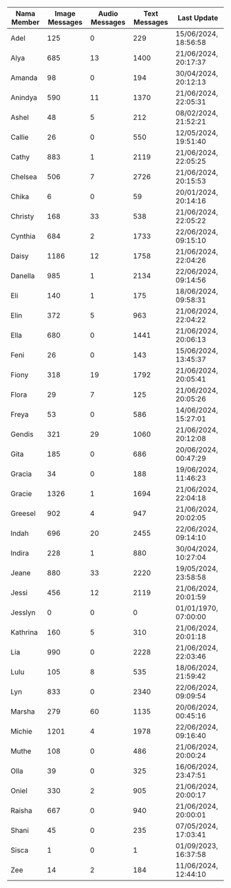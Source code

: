 | Nama Member | Image Messages | Audio Messages | Text Messages | Last Update |
| ------ | -------------- | -------------- | ------------- | ------------ |
| Adel | 125 | 0 | 229 | 15/06/2024, 18:56:58 |
| Alya | 685 | 13 | 1400 | 21/06/2024, 20:17:37 |
| Amanda | 98 | 0 | 194 | 30/04/2024, 20:12:13 |
| Anindya | 590 | 11 | 1370 | 21/06/2024, 22:05:31 |
| Ashel | 48 | 5 | 212 | 08/02/2024, 21:52:21 |
| Callie | 26 | 0 | 550 | 12/05/2024, 19:51:40 |
| Cathy | 883 | 1 | 2119 | 21/06/2024, 22:05:25 |
| Chelsea | 506 | 7 | 2726 | 21/06/2024, 20:15:53 |
| Chika | 6 | 0 | 59 | 20/01/2024, 20:14:16 |
| Christy | 168 | 33 | 538 | 21/06/2024, 22:05:22 |
| Cynthia | 684 | 2 | 1733 | 22/06/2024, 09:15:10 |
| Daisy | 1186 | 12 | 1758 | 21/06/2024, 22:04:26 |
| Danella | 985 | 1 | 2134 | 22/06/2024, 09:14:56 |
| Eli | 140 | 1 | 175 | 18/06/2024, 09:58:31 |
| Elin | 372 | 5 | 963 | 21/06/2024, 22:04:22 |
| Ella | 680 | 0 | 1441 | 21/06/2024, 20:06:13 |
| Feni | 26 | 0 | 143 | 15/06/2024, 13:45:37 |
| Fiony | 318 | 19 | 1792 | 21/06/2024, 20:05:41 |
| Flora | 29 | 7 | 125 | 21/06/2024, 20:05:26 |
| Freya | 53 | 0 | 586 | 14/06/2024, 15:27:01 |
| Gendis | 321 | 29 | 1060 | 21/06/2024, 20:12:08 |
| Gita | 185 | 0 | 686 | 20/06/2024, 00:47:29 |
| Gracia | 34 | 0 | 188 | 19/06/2024, 11:46:23 |
| Gracie | 1326 | 1 | 1694 | 21/06/2024, 22:04:18 |
| Greesel | 902 | 4 | 947 | 21/06/2024, 20:02:05 |
| Indah | 696 | 20 | 2455 | 22/06/2024, 09:14:10 |
| Indira | 228 | 1 | 880 | 30/04/2024, 10:27:04 |
| Jeane | 880 | 33 | 2220 | 19/05/2024, 23:58:58 |
| Jessi | 456 | 12 | 2119 | 21/06/2024, 20:01:59 |
| Jesslyn | 0 | 0 | 0 | 01/01/1970, 07:00:00 |
| Kathrina | 160 | 5 | 310 | 21/06/2024, 20:01:18 |
| Lia | 990 | 0 | 2228 | 21/06/2024, 22:03:46 |
| Lulu | 105 | 8 | 535 | 18/06/2024, 21:59:42 |
| Lyn | 833 | 0 | 2340 | 22/06/2024, 09:09:54 |
| Marsha | 279 | 60 | 1135 | 20/06/2024, 00:45:16 |
| Michie | 1201 | 4 | 1978 | 22/06/2024, 09:16:40 |
| Muthe | 108 | 0 | 486 | 21/06/2024, 20:00:24 |
| Olla | 39 | 0 | 325 | 16/06/2024, 23:47:51 |
| Oniel | 330 | 2 | 905 | 21/06/2024, 20:00:17 |
| Raisha | 667 | 0 | 940 | 21/06/2024, 20:00:01 |
| Shani | 45 | 0 | 235 | 07/05/2024, 17:03:41 |
| Sisca | 1 | 0 | 1 | 01/09/2023, 16:37:58 |
| Zee | 14 | 2 | 184 | 11/06/2024, 12:44:10 |
